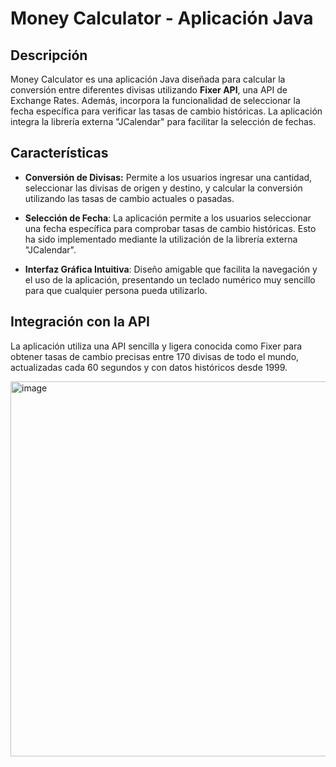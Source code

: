 # Money Calculator - Aplicación Java

## Descripción

Money Calculator es una aplicación Java diseñada para calcular la conversión entre diferentes divisas utilizando **Fixer API**, una API de Exchange Rates. Además, incorpora la funcionalidad de seleccionar la fecha específica para verificar las tasas de cambio históricas. La aplicación integra la librería externa "JCalendar" para facilitar la selección de fechas.

## Características

- **Conversión de Divisas:** Permite a los usuarios ingresar una cantidad, seleccionar las divisas de origen y destino, y calcular la conversión utilizando las tasas de cambio actuales o pasadas.

* **Selección de Fecha**: La aplicación permite a los usuarios seleccionar una fecha específica para comprobar tasas de cambio históricas. Esto ha sido implementado mediante la utilización de la librería externa "JCalendar".

+ **Interfaz Gráfica Intuitiva**: Diseño amigable que facilita la navegación y el uso de la aplicación, presentando un teclado numérico muy sencillo para que cualquier persona pueda utilizarlo.

## Integración con la API

La aplicación utiliza una API sencilla y ligera conocida como Fixer para obtener tasas de cambio precisas entre 170 divisas de todo el mundo, actualizadas cada 60 segundos y con datos históricos desde 1999.

<img width="960" height="600" alt="image" src="https://github.com/user-attachments/assets/2f229d2a-4ac9-4ea0-9811-4aaaa71d78b2" />

